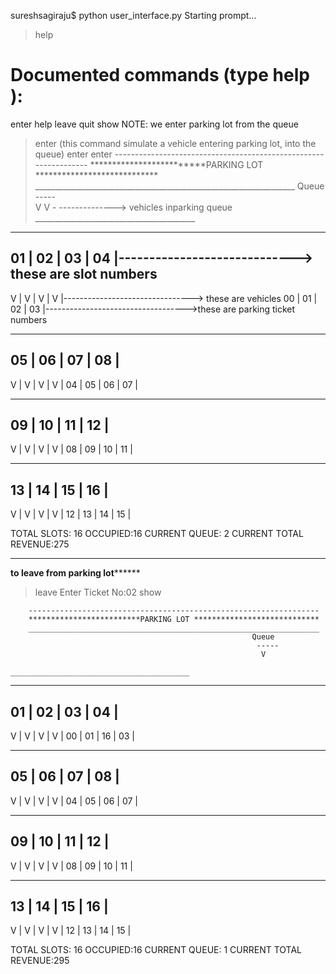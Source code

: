 sureshsagiraju$ python user_interface.py 
Starting prompt...
> help

Documented commands (type help <topic>):
========================================
enter  help  leave  quit  show
NOTE: we enter parking lot from the queue


> enter (this command simulate a vehicle entering parking lot, into the queue)
> enter
> enter
        -----------------------------------------------------------------
        *************************PARKING LOT ****************************
        _________________________________________________________________
                                                          Queue   
                                                           -----         
                                                            V V  - --------------> vehicles inparking queue
                                   ________________________________________
------------------------
 01  | 02  | 03  | 04  |-----------------------------> these are slot numbers
------------------------
  V  |  V  |  V  |  V  |--------------------------------> these are vehicles
 00  | 01  | 02  | 03  |----------------------------------->these are parking ticket numbers



------------------------
 05  | 06  | 07  | 08  |
------------------------
  V  |  V  |  V  |  V  |
 04  | 05  | 06  | 07  |



------------------------
 09  | 10  | 11  | 12  |
------------------------
  V  |  V  |  V  |  V  |
 08  | 09  | 10  | 11  |



------------------------
 13  | 14  | 15  | 16  |
------------------------
  V  |  V  |  V  |  V  |
 12  | 13  | 14  | 15  |



TOTAL SLOTS: 16 OCCUPIED:16 CURRENT QUEUE: 2
CURRENT TOTAL REVENUE:275

-------------------------------------------------------------
********to leave from parking lot**************
> leave
Enter Ticket No:02
> show

        -----------------------------------------------------------------
        *************************PARKING LOT ****************************
        _________________________________________________________________
                                                          Queue   
                                                           -----         
                                                            V 
                                   ________________________________________
------------------------
 01  | 02  | 03  | 04  |
------------------------
  V  |  V  |  V  |  V  |
 00  | 01  | 16  | 03  |



------------------------
 05  | 06  | 07  | 08  |
------------------------
  V  |  V  |  V  |  V  |
 04  | 05  | 06  | 07  |



------------------------
 09  | 10  | 11  | 12  |
------------------------
  V  |  V  |  V  |  V  |
 08  | 09  | 10  | 11  |



------------------------
 13  | 14  | 15  | 16  |
------------------------
  V  |  V  |  V  |  V  |
 12  | 13  | 14  | 15  |



TOTAL SLOTS: 16 OCCUPIED:16 CURRENT QUEUE: 1
CURRENT TOTAL REVENUE:295

